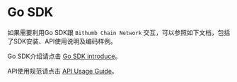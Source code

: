 # Go SDK

如果需要利用Go SDK跟 `Bithumb Chain Network` 交互，可以参照如下文档，包括了SDK安装、API使用说明及编码样例。



Go SDK介绍请点击 [Go SDK introduce](https://github.com/bithumb-network/bithumb-chain-go-sdk/blob/master/docs/go-sdk.md)。



API使用规范请点击 [API Usage Guide](https://github.com/bithumb-network/bithumb-chain-go-sdk)。


